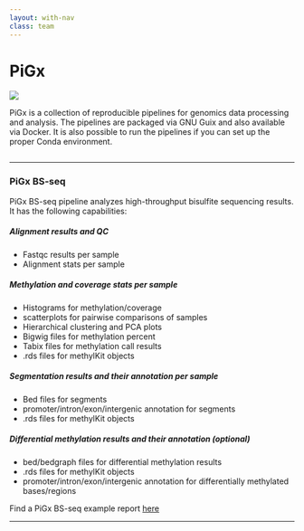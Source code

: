 ```yaml
---
layout: with-nav
class: team
---
```


# PiGx

<div class="row">
  <img src="img/hex-PIGx-forGenomics.png" class="columns myHex">
  <div class="large-9 columns" markdown="1">
  
PiGx is a collection of reproducible pipelines for genomics data processing and analysis. The pipelines are packaged via GNU Guix and also
available via Docker. It is also possible to run the pipelines if you can set up the proper Conda environment. 


</div></div>

---------------------------------------

### PiGx BS-seq

PiGx BS-seq pipeline analyzes high-throughput bisulfite sequencing results. It has the following capabilities:


##### Alignment results and QC
- Fastqc results per sample
- Alignment stats per sample
##### Methylation and coverage stats per sample
- Histograms for methylation/coverage 
- scatterplots for pairwise comparisons of samples
- Hierarchical clustering and PCA plots 
- Bigwig files for methylation percent
- Tabix files for methylation call results
- .rds files for methylKit objects
##### Segmentation results and their annotation per sample
- Bed files for segments
- promoter/intron/exon/intergenic annotation for segments
- .rds files for methylKit objects
##### Differential methylation results and their annotation (optional)
- bed/bedgraph files for differential methylation results
- .rds files for methylKit objects
- promoter/intron/exon/intergenic annotation for differentially methylated bases/regions

Find a PiGx BS-seq example report [here](projects/pigx/PEsample_1_val_1_bt2.deduped.sorted_hg19_final.nb.html) 

---------------------------------------
